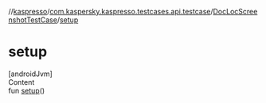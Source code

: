//[kaspresso](../../index.md)/[com.kaspersky.kaspresso.testcases.api.testcase](../index.md)/[DocLocScreenshotTestCase](index.md)/[setup](setup.md)



# setup  
[androidJvm]  
Content  
fun [setup](setup.md)()  



